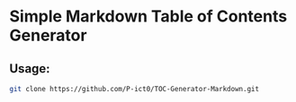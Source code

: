 # Simple Markdown Table of Contents Generator

## Usage:

```bash
git clone https://github.com/P-ict0/TOC-Generator-Markdown.git
```

